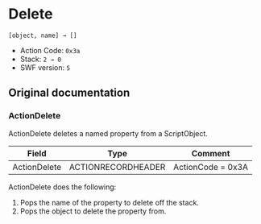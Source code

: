 # Delete

```
[object, name] → []
```

- Action Code: `0x3a`
- Stack: `2 → 0`
- SWF version: `5`

## Original documentation

### ActionDelete

ActionDelete deletes a named property from a ScriptObject.

| Field           | Type               | Comment           |
|-----------------|--------------------|-------------------|
| ActionDelete    | ACTIONRECORDHEADER | ActionCode = 0x3A |

ActionDelete does the following:
1. Pops the name of the property to delete off the stack.
2. Pops the object to delete the property from.
